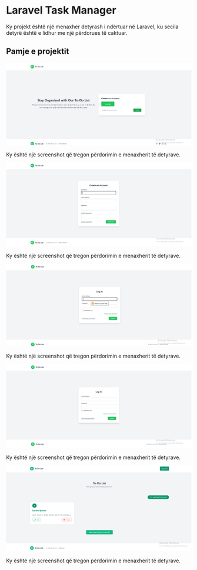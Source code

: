 # Laravel Task Manager

Ky projekt është një menaxher detyrash i ndërtuar në Laravel, ku secila detyrë është e lidhur me një përdorues të caktuar.

## Pamje e projektit

![Screenshot i projektit](/1.png)

Ky është një screenshot që tregon përdorimin e menaxherit të detyrave.

![Screenshot i projektit](/2.png)

Ky është një screenshot që tregon përdorimin e menaxherit të detyrave.

![Screenshot i projektit](/3.png)

Ky është një screenshot që tregon përdorimin e menaxherit të detyrave.

![Screenshot i projektit](/4.png)

Ky është një screenshot që tregon përdorimin e menaxherit të detyrave.

![Screenshot i projektit](/5.png)

Ky është një screenshot që tregon përdorimin e menaxherit të detyrave.

